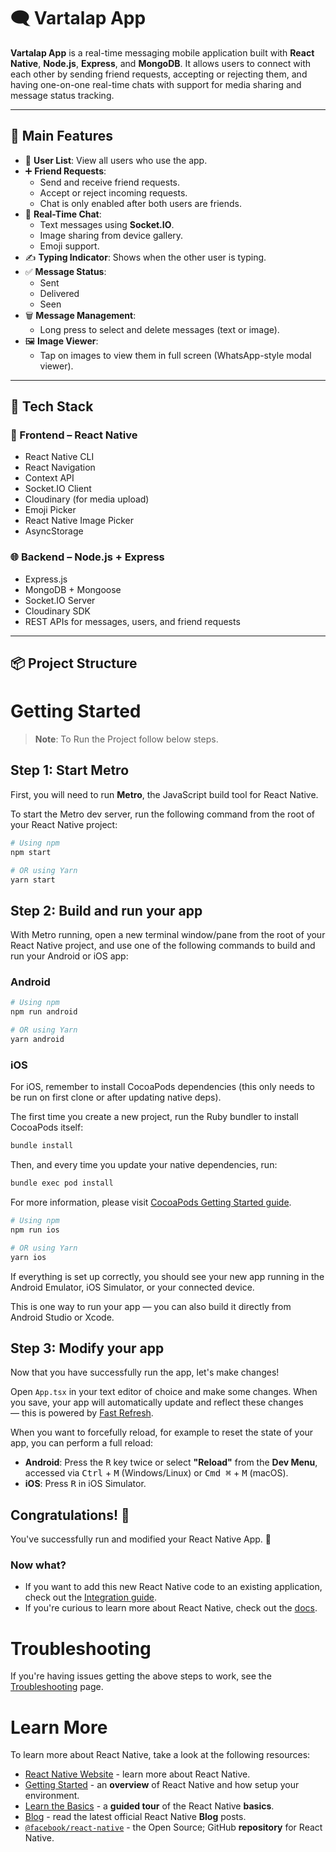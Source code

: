 # 🗨️ Vartalap App

**Vartalap App** is a real-time messaging mobile application built with **React Native**, **Node.js**, **Express**, and **MongoDB**. It allows users to connect with each other by sending friend requests, accepting or rejecting them, and having one-on-one real-time chats with support for media sharing and message status tracking.

---

## 🚀 Main Features

- 👥 **User List**: View all users who use the app.
- ➕ **Friend Requests**:
  - Send and receive friend requests.
  - Accept or reject incoming requests.
  - Chat is only enabled after both users are friends.
- 💬 **Real-Time Chat**:
  - Text messages using **Socket.IO**.
  - Image sharing from device gallery.
  - Emoji support.
- ✍️ **Typing Indicator**: Shows when the other user is typing.
- ✅ **Message Status**:
  - Sent
  - Delivered
  - Seen
- 🗑️ **Message Management**:
  - Long press to select and delete messages (text or image).
- 🖼️ **Image Viewer**:
  - Tap on images to view them in full screen (WhatsApp-style modal viewer).

---

## 🧰 Tech Stack

### 📱 Frontend – React Native
- React Native CLI
- React Navigation
- Context API
- Socket.IO Client
- Cloudinary (for media upload)
- Emoji Picker
- React Native Image Picker
- AsyncStorage

### 🌐 Backend – Node.js + Express
- Express.js
- MongoDB + Mongoose
- Socket.IO Server
- Cloudinary SDK
- REST APIs for messages, users, and friend requests

---

## 📦 Project Structure




# Getting Started

> **Note**: To Run the Project follow below steps.

## Step 1: Start Metro

First, you will need to run **Metro**, the JavaScript build tool for React Native.

To start the Metro dev server, run the following command from the root of your React Native project:

```sh
# Using npm
npm start

# OR using Yarn
yarn start
```

## Step 2: Build and run your app

With Metro running, open a new terminal window/pane from the root of your React Native project, and use one of the following commands to build and run your Android or iOS app:

### Android

```sh
# Using npm
npm run android

# OR using Yarn
yarn android
```

### iOS

For iOS, remember to install CocoaPods dependencies (this only needs to be run on first clone or after updating native deps).

The first time you create a new project, run the Ruby bundler to install CocoaPods itself:

```sh
bundle install
```

Then, and every time you update your native dependencies, run:

```sh
bundle exec pod install
```

For more information, please visit [CocoaPods Getting Started guide](https://guides.cocoapods.org/using/getting-started.html).

```sh
# Using npm
npm run ios

# OR using Yarn
yarn ios
```

If everything is set up correctly, you should see your new app running in the Android Emulator, iOS Simulator, or your connected device.

This is one way to run your app — you can also build it directly from Android Studio or Xcode.

## Step 3: Modify your app

Now that you have successfully run the app, let's make changes!

Open `App.tsx` in your text editor of choice and make some changes. When you save, your app will automatically update and reflect these changes — this is powered by [Fast Refresh](https://reactnative.dev/docs/fast-refresh).

When you want to forcefully reload, for example to reset the state of your app, you can perform a full reload:

- **Android**: Press the <kbd>R</kbd> key twice or select **"Reload"** from the **Dev Menu**, accessed via <kbd>Ctrl</kbd> + <kbd>M</kbd> (Windows/Linux) or <kbd>Cmd ⌘</kbd> + <kbd>M</kbd> (macOS).
- **iOS**: Press <kbd>R</kbd> in iOS Simulator.

## Congratulations! :tada:

You've successfully run and modified your React Native App. :partying_face:

### Now what?

- If you want to add this new React Native code to an existing application, check out the [Integration guide](https://reactnative.dev/docs/integration-with-existing-apps).
- If you're curious to learn more about React Native, check out the [docs](https://reactnative.dev/docs/getting-started).

# Troubleshooting

If you're having issues getting the above steps to work, see the [Troubleshooting](https://reactnative.dev/docs/troubleshooting) page.

# Learn More

To learn more about React Native, take a look at the following resources:

- [React Native Website](https://reactnative.dev) - learn more about React Native.
- [Getting Started](https://reactnative.dev/docs/environment-setup) - an **overview** of React Native and how setup your environment.
- [Learn the Basics](https://reactnative.dev/docs/getting-started) - a **guided tour** of the React Native **basics**.
- [Blog](https://reactnative.dev/blog) - read the latest official React Native **Blog** posts.
- [`@facebook/react-native`](https://github.com/facebook/react-native) - the Open Source; GitHub **repository** for React Native.
